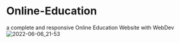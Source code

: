 # Online-Education
a complete and responsive Online Education Website with WebDev
![2022-06-06_21-53](https://user-images.githubusercontent.com/96800858/172247326-ad6df9a8-5601-46fa-8590-606006c04249.png)
